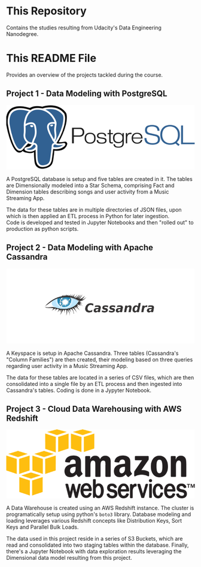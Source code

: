 
# This Repository

 Contains the studies resulting from Udacity's Data Engineering Nanodegree.

# This README File

 Provides an overview of the projects tackled during the course.

## Project 1 - Data Modeling with PostgreSQL

![PostgreSQL Logo](postgresLogo.png)

 A PostgreSQL database is setup and five tables are created in it.
The tables are Dimensionally modeled into a Star Schema, comprising
Fact and Dimension tables describing songs and user activity from a
Music Streaming App.

 The data for these tables are in multiple directories of JSON files,
upon which is then applied an ETL process in Python for later ingestion.  
 Code is developed and tested in Jupyter Notebooks and then "rolled out"
to production as python scripts.

## Project 2 - Data Modeling with Apache Cassandra

![Apache Cassandra Logo](cassandraLogo.png)

 A Keyspace is setup in Apache Cassandra. Three tables (Cassandra's "Column
Families") are then created, their modeling based on three queries regarding
user activity in a Music Streaming App.

 The data for these tables are located in a series of CSV files, which are
then consolidated into a single file by an ETL process and then ingested into
Cassandra's tables. Coding is done in a Jypyter Notebook.

## Project 3 - Cloud Data Warehousing with AWS Redshift

![Amazon Web Services Logo](AWSLogo.png)  
  
 A Data Warehouse is created using an AWS Redshift instance. The cluster is programatically setup using python's `boto3` library. Database modeling and loading leverages various Redshift concepts like Distribution Keys, Sort Keys and Parallel Bulk Loads.  
   
 The data used in this project reside in a series of S3 Buckets, which are read and consolidated into two staging tables within the database. Finally, there's a Jupyter Notebook with data exploration results leveraging the Dimensional data model resulting from this project.
